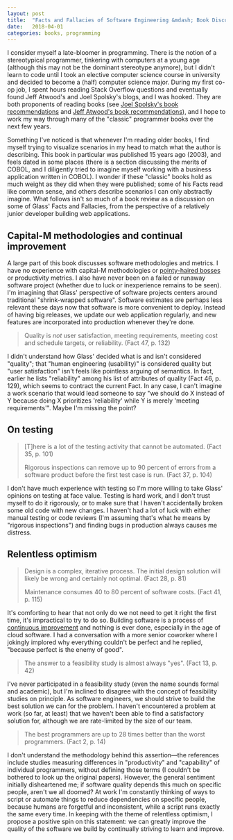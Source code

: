 ```yaml
---
layout: post
title:  "Facts and Fallacies of Software Engineering &mdash; Book Discussion"
date:   2018-04-01
categories: books, programming
---
```


I consider myself a late-bloomer in programming. There is the notion of a stereotypical programmer, tinkering with computers at a young age (although this may not be the dominant stereotype anymore), but I didn't learn to code until I took an elective computer science course in university and decided to become a (half) computer science major. During my first co-op job, I spent hours reading Stack Overflow questions and eventually found Jeff Atwood's and Joel Spolsky's blogs, and I was hooked. They are both proponents of reading books (see [Joel Spolsky's book recommendations](https://www.joelonsoftware.com/2005/11/22/reading-list-fog-creek-software-management-training-program/) and [Jeff Atwood's book recommendations](https://blog.codinghorror.com/programmers-dont-read-books-but-you-should/)), and I hope to work my way through many of the "classic" programmer books over the next few years.

Something I've noticed is that whenever I'm reading older books, I find myself trying to visualize scenarios in my head to match what the author is describing. This book in particular was published 15 years ago (2003), and feels dated in some places (there is a section discussing the merits of COBOL, and I diligently tried to imagine myself working with a business application written in COBOL). I wonder if these "classic" books hold as much weight as they did when they were published; some of his Facts read like common sense, and others describe scenarios I can only abstractly imagine. What follows isn't so much of a book review as a discussion on some of Glass' Facts and Fallacies, from the perspective of a relatively junior developer building web applications.

## Capital-M methodologies and continual improvement

A large part of this book discusses software methodologies and metrics. I have no experience with capital-M methodologies or [pointy-haired bosses](https://en.wikipedia.org/wiki/Pointy-haired_Boss) or productivity metrics. I also have never been on a failed or runaway software project (whether due to luck or inexperience remains to be seen). I'm imagining that Glass' perspective of software projects centers around traditional "shrink-wrapped software". Software estimates are perhaps less relevant these days now that software is more convenient to deploy. Instead of having big releases, we update our web application regularly, and new features are incorporated into production whenever they're done.

> Quality is _not_ user satisfaction, meeting requirements, meeting cost and schedule targets, or reliability. (Fact 47, p. 132)

I didn't understand how Glass' decided what is and isn't considered "quality"; that "human engineering (usability)" is considered quality but "user satisfaction" isn't feels like pointless arguing of semantics. In fact, earlier he lists "reliability" among his list of attributes of quality (Fact 46, p. 129), which seems to contract the current Fact. In any case, I can't imagine a work scenario that would lead someone to say "we should do X instead of Y because doing X prioritizes 'reliability' while Y is merely 'meeting requirements'". Maybe I'm missing the point?

## On testing

> [T]here is a lot of the testing activity that cannot be automated. (Fact 35, p. 101)
> 
> Rigorous inspections can remove up to 90 percent of errors from a software product before the first test case is run. (Fact 37, p. 104)

I don't have much experience with testing so I'm more willing to take Glass' opinions on testing at face value. Testing is hard work, and I don't trust myself to do it rigorously, or to make sure that I haven't accidentally broken some old code with new changes. I haven't had a lot of luck with either manual testing or code reviews (I'm assuming that's what he means by "rigorous inspections") and finding bugs in production always causes me distress.

## Relentless optimism

> Design is a complex, iterative process. The initial design solution will likely be wrong and certainly not optimal. (Fact 28, p. 81)
> 
> Maintenance consumes 40 to 80 percent of software costs. (Fact 41, p. 115)

It's comforting to hear that not only do we not need to get it right the first time, it's impractical to try to do so. Building software is a process of [continuous improvement](https://en.wikipedia.org/wiki/Kaizen) and nothing is ever done, especially in the age of cloud software. I had a conversation with a more senior coworker where I jokingly implored why everything couldn't be perfect and he replied, "because perfect is the enemy of good".

> The answer to a feasibility study is almost always "yes". (Fact 13, p. 42)

I've never participated in a feasibility study (even the name sounds formal and academic), but I'm inclined to disagree with the concept of feasibility studies on principle. As software engineers, we should strive to build the best solution we can for the problem. I haven't encountered a problem at work (so far, at least) that we haven't been able to find a satisfactory solution for, although we are rate-limited by the size of our team.

> The best programmers are up to 28 times better than the worst programmers. (Fact 2, p. 14)

I don't understand the methodology behind this assertion&mdash;the references include studies measuring differences in "productivity" and "capability" of individual programmers, without defining those terms (I couldn't be bothered to look up the original papers). However, the general sentiment initially disheartened me; if software quality depends this much on specific people, aren't we all doomed? At work I'm constantly thinking of ways to script or automate things to reduce dependencies on specific people, because humans are forgetful and inconsistent, while a script runs exactly the same every time. In keeping with the theme of relentless optimism, I propose a positive spin on this statement: we can greatly improve the quality of the software we build by continually striving to learn and improve.